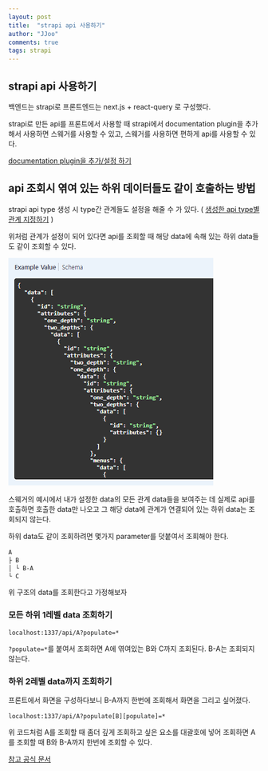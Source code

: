```yaml
---
layout: post
title:  "strapi api 사용하기"
author: "JJoo"
comments: true
tags: strapi
---
```


## strapi api 사용하기 

백엔드는 strapi로 프론트엔드는 next.js + react-query 로 구성했다. 

strapi로 만든 api를 프론트에서 사용할 때 strapi에서 documentation plugin을 추가해서 사용하면 스웨거를 사용할 수 있고, 스웨거를 사용하면 편하게 api를 사용할 수 있다. 

[documentation plugin을 추가/설정 하기](https://jjoostudy.github.io/2022-08-30/strapi-%EC%8A%A4%EC%9B%A8%EA%B1%B0-%EC%83%9D%EC%84%B1%ED%95%98%EA%B8%B0)

## api 조회시 엮여 있는 하위 데이터들도 같이 호출하는 방법 

strapi api type 생성 시 type간 관계들도 설정을 해줄 수 가 있다. ( [생성한 api type별 관계 지정하기](https://jjoostudy.github.io/2022-08-30/strapi-%EC%8B%9C%EC%9E%91%ED%95%98%EA%B8%B0#%EC%83%9D%EC%84%B1%ED%95%9C-api-type%EB%B3%84-%EA%B4%80%EA%B3%84-%EC%A7%80%EC%A0%95%ED%95%98%EA%B8%B0) )

위처럼 관계가 설정이 되어 있다면 api를 조회할 때 해당 data에 속해 있는 하위 data들도 같이 조회할 수 있다. 

![swegger get api ex](/images/img_strapi_get_api_exam.png "swegger get api ex")

스웨거의 예시에서 내가 설정한 data의 모든 관계 data들을 보여주는 데 실제로 api를 호출하면 호출한 data만 나오고 그 해당 data에 관계가 연결되어 있는 하위 data는 조회되지 않는다. 

하위 data도 같이 조회하려면 몇가지 parameter를 덧붙여서 조회해야 한다. 

```
A 
├ B 
│ └ B-A
└ C
```
위 구조의 data를 조회한다고 가정해보자 


### 모든 하위 1레벨 data 조회하기 

```
localhost:1337/api/A?populate=*
```

`?populate=*`를 붙여서 조회하면 A에 엮여있는 B와 C까지 조회된다. B-A는 조회되지 않는다. 

### 하위 2레벨 data까지 조회하기 

프론트에서 화면을 구성하다보니 B-A까지 한번에 조회해서 화면을 그리고 싶어졌다. 

```
localhost:1337/api/A?populate[B][populate]=*
```

위 코드처럼 A를 조회할 때 좀더 깊게 조회하고 싶은 요소를 대괄호에 넣어 조회하면 A를 조회할 때 B와 B-A까지 한번에 조회할 수 있다. 


[참고 공식 문서](https://docs.strapi.io/developer-docs/latest/developer-resources/database-apis-reference/rest/populating-fields.html#component-dynamic-zones)

